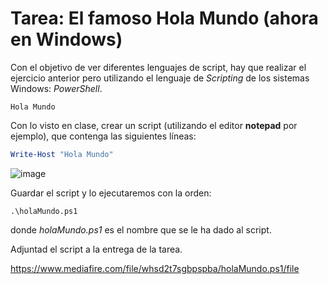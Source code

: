 # Tarea: El famoso Hola Mundo (ahora en Windows)

Con el objetivo de ver diferentes lenguajes de script, hay que realizar el ejercicio anterior
pero utilizando el lenguaje de _Scripting_ de los sistemas Windows: *PowerShell*.

`Hola Mundo`

Con lo visto en clase, crear un script (utilizando el editor **notepad** por ejemplo), que contenga las siguientes
líneas:

``` PowerShell
Write-Host "Hola Mundo"
```

![image](https://github.com/user-attachments/assets/d54a8c80-f059-4512-b40c-623e80e0ef33)

Guardar el script y lo ejecutaremos con la orden:

`.\holaMundo.ps1`

donde *holaMundo.ps1* es el nombre que se le ha dado al script.

Adjuntad el script a la entrega de la tarea.

https://www.mediafire.com/file/whsd2t7sgbpspba/holaMundo.ps1/file
